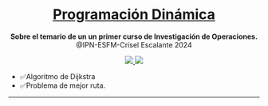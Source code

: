 <h1 align="center">
  <a href="#">
    Programación Dinámica
  </a>
</h1>

<p align="center">
  <strong>Sobre el temario de un un primer curso de Investigación de Operaciones.</strong><br>
  @IPN-ESFM-Crisel Escalante 2024
</p>

<p align="center">
    <a href="#">
        <img src="https://img.shields.io/badge/python-3670A0?style=for-the-badge&logo=python&logoColor=ffdd54" />
    </a>
  <a href="#">
        <img src="https://img.shields.io/badge/c-%2300599C.svg?style=for-the-badge&logo=c&logoColor=white" />
    </a>
</p>


- ✅Algoritmo de Dijkstra
- ✅Problema de mejor ruta.

---
